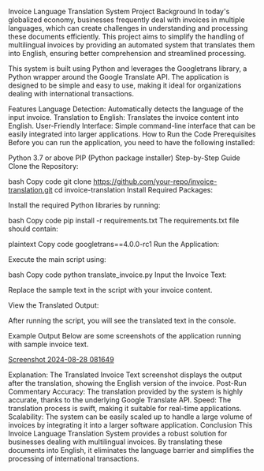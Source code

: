 Invoice Language Translation System
Project Background
In today's globalized economy, businesses frequently deal with invoices in multiple languages, which can create challenges in understanding and processing these documents efficiently. This project aims to simplify the handling of multilingual invoices by providing an automated system that translates them into English, ensuring better comprehension and streamlined processing.

This system is built using Python and leverages the Googletrans library, a Python wrapper around the Google Translate API. The application is designed to be simple and easy to use, making it ideal for organizations dealing with international transactions.

Features
Language Detection: Automatically detects the language of the input invoice.
Translation to English: Translates the invoice content into English.
User-Friendly Interface: Simple command-line interface that can be easily integrated into larger applications.
How to Run the Code
Prerequisites
Before you can run the application, you need to have the following installed:

Python 3.7 or above
PIP (Python package installer)
Step-by-Step Guide
Clone the Repository:

bash
Copy code
git clone https://github.com/your-repo/invoice-translation.git
cd invoice-translation
Install Required Packages:

Install the required Python libraries by running:

bash
Copy code
pip install -r requirements.txt
The requirements.txt file should contain:

plaintext
Copy code
googletrans==4.0.0-rc1
Run the Application:

Execute the main script using:

bash
Copy code
python translate_invoice.py
Input the Invoice Text:

Replace the sample text in the script with your invoice content.

View the Translated Output:

After running the script, you will see the translated text in the console.

Example Output
Below are some screenshots of the application running with sample invoice text.

[Screenshot 2024-08-28 081649](https://github.com/user-attachments/assets/ece0a4f1-b495-4115-9f4b-b4ed76ff5353)


Explanation:
The Translated Invoice Text screenshot displays the output after the translation, showing the English version of the invoice.
Post-Run Commentary
Accuracy: The translation provided by the system is highly accurate, thanks to the underlying Google Translate API.
Speed: The translation process is swift, making it suitable for real-time applications.
Scalability: The system can be easily scaled up to handle a large volume of invoices by integrating it into a larger software application.
Conclusion
This Invoice Language Translation System provides a robust solution for businesses dealing with multilingual invoices. By translating these documents into English, it eliminates the language barrier and simplifies the processing of international transactions.

